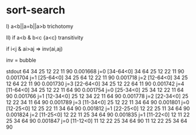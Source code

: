 # sort-search


I) a<b||a=b||a>b trichotomy 

II) if a<b & b<c {a<c} transitivity

if i<j & ai>aj => inv(ai,aj)

inv = bubble

stdout
64 34 25 12 22 11 90 
0.001668 j=0 [34-64<0] 34 64 25 12 22 11 90 
0.001704 j=1 [25-64<0] 34 25 64 12 22 11 90 
0.001718 j=2 [12-64<0] 34 25 12 64 22 11 90 
0.001730 j=3 [22-64<0] 34 25 12 22 64 11 90 
0.001742 j=4 [11-64<0] 34 25 12 22 11 64 90 
0.001754 j=0 [25-34<0] 25 34 12 22 11 64 90 
0.001766 j=1 [12-34<0] 25 12 34 22 11 64 90 
0.001778 j=2 [22-34<0] 25 12 22 34 11 64 90 
0.001789 j=3 [11-34<0] 25 12 22 11 34 64 90 
0.001801 j=0 [12-25<0] 12 25 22 11 34 64 90 
0.001812 j=1 [22-25<0] 12 22 25 11 34 64 90 
0.001824 j=2 [11-25<0] 12 22 11 25 34 64 90 
0.001835 j=1 [11-22<0] 12 11 22 25 34 64 90 
0.001847 j=0 [11-12<0] 11 12 22 25 34 64 90 
11 12 22 25 34 64 90 
